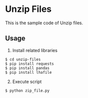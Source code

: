 # Unzip Files
This is the sample code of Unzip files.

## Usage
1. Install related libraries
```bash:
$ cd unzip-files
$ pip install requests
$ pip install pandas
$ pip install lhafile
```

2. Execute script
```bash:
$ python zip_file.py 
```
